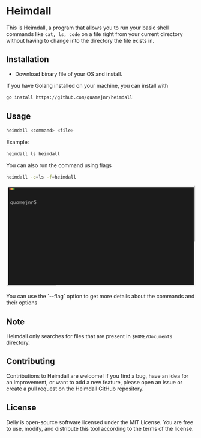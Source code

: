 # Heimdall
This is Heimdall, a program that allows you to run your basic shell commands like `cat, ls, code` on a file right from your current directory without having to change into the directory the file exists in.

## Installation
- Download binary file of your OS and install.

If you have Golang installed on your machine, you can install with 
```sh
go install https://github.com/quamejnr/heimdall 
```
## Usage

```sh
heimdall <command> <file>
```
Example:
```sh
heimdall ls heimdall
```
You can also run the command using flags
```sh
heimdall -c=ls -f=heimdall
```
<p align="center"><img src="./assets/demo.gif?raw=true"/></p>
You can use the `--flag` option to get more details about the commands and their options

## Note
Heimdall only searches for files that are present in `$HOME/Documents` directory.

## Contributing
Contributions to Heimdall are welcome! If you find a bug, have an idea for an improvement, or want to add a new feature, please open an issue or create a pull request on the Heimdall GitHub repository.
## License
Delly is open-source software licensed under the MIT License. You are free to use, modify, and distribute this tool according to the terms of the license.
